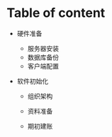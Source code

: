 # Table of content

* 硬件准备
  * 服务器安装
  * 数据库备份
  * 客户端配置
* 软件初始化

  * 组织架构

  * 资料准备

  * 期初建账





